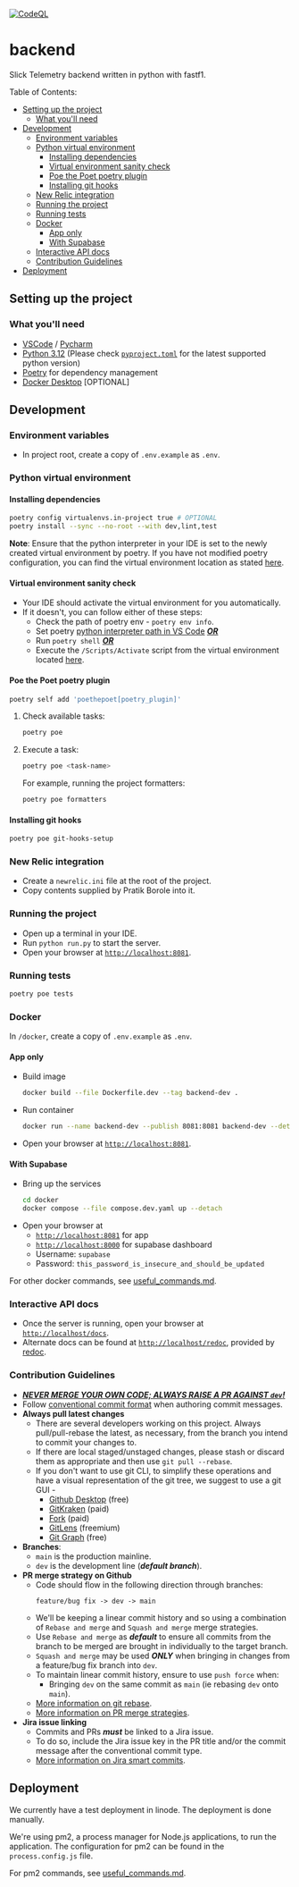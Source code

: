[![CodeQL](https://github.com/Slick-Telemetry/backend/actions/workflows/codeql.yml/badge.svg?branch=main)](https://github.com/Slick-Telemetry/backend/actions/workflows/codeql.yml)

# backend <!-- omit from toc -->

Slick Telemetry backend written in python with fastf1.

Table of Contents:

- [Setting up the project](#setting-up-the-project)
  - [What you'll need](#what-youll-need)
- [Development](#development)
  - [Environment variables](#environment-variables)
  - [Python virtual environment](#python-virtual-environment)
    - [Installing dependencies](#installing-dependencies)
    - [Virtual environment sanity check](#virtual-environment-sanity-check)
    - [Poe the Poet poetry plugin](#poe-the-poet-poetry-plugin)
    - [Installing git hooks](#installing-git-hooks)
  - [New Relic integration](#new-relic-integration)
  - [Running the project](#running-the-project)
  - [Running tests](#running-tests)
  - [Docker](#docker)
    - [App only](#app-only)
    - [With Supabase](#with-supabase)
  - [Interactive API docs](#interactive-api-docs)
  - [Contribution Guidelines](#contribution-guidelines)
- [Deployment](#deployment)

## Setting up the project

### What you'll need

- [VSCode](https://code.visualstudio.com/) / [Pycharm](https://www.jetbrains.com/pycharm/)
- [Python 3.12](https://www.python.org/) (Please check [`pyproject.toml`](./pyproject.toml) for the latest supported python version)
- [Poetry](https://python-poetry.org/docs/#installing-with-the-official-installer) for dependency management
- [Docker Desktop](https://docs.docker.com/desktop/) [OPTIONAL]

## Development

### Environment variables

- In project root, create a copy of `.env.example` as `.env`.

### Python virtual environment

#### Installing dependencies

```sh
poetry config virtualenvs.in-project true # OPTIONAL
poetry install --sync --no-root --with dev,lint,test
```

**Note**: Ensure that the python interpreter in your IDE is set to the newly created virtual environment by poetry. If you have not modified poetry configuration, you can find the virtual environment location as stated [here](https://python-poetry.org/docs/configuration/#cache-directory).

#### Virtual environment sanity check

- Your IDE should activate the virtual environment for you automatically.
- If it doesn't, you can follow either of these steps:
  - Check the path of poetry env - `poetry env info`.
  -  Set poetry [python interpreter path in VS Code](https://code.visualstudio.com/docs/python/environments#_working-with-python-interpreters) <u> ***OR*** </u>
  -  Run `poetry shell` <u> ***OR*** </u>
  -  Execute the `/Scripts/Activate` script from the virtual environment located [here](https://python-poetry.org/docs/configuration/#cache-directory).


#### Poe the Poet poetry plugin

```sh
poetry self add 'poethepoet[poetry_plugin]'
```

1. Check available tasks:
   ```sh
   poetry poe
   ```
2. Execute a task:
   ```sh
   poetry poe <task-name>
   ```
    For example, running the project formatters:
    ```sh
    poetry poe formatters
    ```

#### Installing git hooks

```sh
poetry poe git-hooks-setup
```

### New Relic integration

 - Create a `newrelic.ini` file at the root of the project.
 - Copy contents supplied by Pratik Borole into it.

### Running the project

- Open up a terminal in your IDE.
- Run `python run.py` to start the server.
- Open your browser at [`http://localhost:8081`](http://localhost:8081).

### Running tests

```sh
poetry poe tests
```

### Docker

In `/docker`, create a copy of `.env.example` as `.env`.

#### App only

- Build image
  ```sh
  docker build --file Dockerfile.dev --tag backend-dev .
  ```
- Run container
  ```sh
  docker run --name backend-dev --publish 8081:8081 backend-dev --detach
  ```
- Open your browser at [`http://localhost:8081`](http://localhost:8081).

#### With Supabase

- Bring up the services
  ```sh
  cd docker
  docker compose --file compose.dev.yaml up --detach
  ```
- Open your browser at
  - [`http://localhost:8081`](http://localhost:8081) for app
  - [`http://localhost:8000`](http://localhost:8000) for supabase dashboard
  - Username: `supabase`
  - Password: `this_password_is_insecure_and_should_be_updated`

For other docker commands, see [useful_commands.md](./useful_commands.md).

### Interactive API docs

- Once the server is running, open your browser at [`http://localhost/docs`](http://localhost/docs).
- Alternate docs can be found at [`http://localhost/redoc`](http://localhost/redoc), provided by [redoc](https://github.com/Redocly/redoc).

### Contribution Guidelines

- <u> ***NEVER MERGE YOUR OWN CODE; ALWAYS RAISE A PR AGAINST `dev`!*** </u>
- Follow [conventional commit format](https://www.conventionalcommits.org/en/v1.0.0/) when authoring commit messages.
- **Always pull latest changes**
  - There are several developers working on this project. Always pull/pull-rebase the latest, as necessary, from the branch you intend to commit your changes to.
  - If there are local staged/unstaged changes, please stash or discard them as appropriate and then use `git pull --rebase`.
  - If you don't want to use git CLI, to simplify these operations and have a visual representation of the git tree, we suggest to use a git GUI -
    - [Github Desktop](https://desktop.github.com/) (free)
    - [GitKraken](https://www.gitkraken.com/) (paid)
    - [Fork](https://git-fork.com/) (paid)
    - [GitLens](https://marketplace.visualstudio.com/items?itemName=eamodio.gitlens) (freemium)
    - [Git Graph](https://marketplace.visualstudio.com/items?itemName=mhutchie.git-graph) (free)
- **Branches**:
  - `main` is the production mainline.
  - `dev` is the development line (***default branch***).
- **PR merge strategy on Github**
  - Code should flow in the following direction through branches:
    ```
    feature/bug fix -> dev -> main
    ```
  - We'll be keeping a linear commit history and so using a combination of `Rebase and merge` and `Squash and merge` merge strategies.
  - Use `Rebase and merge` as ***default*** to ensure all commits from the branch to be merged are brought in individually to the target branch.
  - `Squash and merge` may be used ***ONLY*** when bringing in changes from a feature/bug fix branch into `dev`.
  - To maintain linear commit history, ensure to use `push force` when:
    - Bringing `dev` on the same commit as `main` (ie rebasing `dev` onto `main`).
  - [More information on git rebase](https://www.atlassian.com/git/tutorials/rewriting-history/git-rebase).
  - [More information on PR merge strategies](https://docs.github.com/en/repositories/configuring-branches-and-merges-in-your-repository/configuring-pull-request-merges/about-merge-methods-on-github).
- **Jira issue linking**
  - Commits and PRs ***must*** be linked to a Jira issue.
  - To do so, include the Jira issue key in the PR title and/or the commit message after the conventional commit type.
  - [More information on Jira smart commits](https://support.atlassian.com/jira-software-cloud/docs/process-issues-with-smart-commits/).

## Deployment

We currently have a test deployment in linode. The deployment is done manually.

We're using pm2, a process manager for Node.js applications, to run the application. The configuration for pm2 can be found in the `process.config.js` file.

For pm2 commands, see [useful_commands.md](./useful_commands.md).

